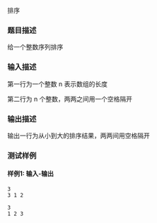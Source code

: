 排序

### 题目描述

给一个整数序列排序

### 输入描述

第一行为一个整数 n 表示数组的长度

第二行为 n 个整数，两两之间用一个空格隔开

### 输出描述

输出一行为从小到大的排序结果，两两间用空格隔开

### 测试样例

#### 样例1: 输入-输出

```
3
3 1 2
```

```
3
1 2 3
```

